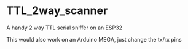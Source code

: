 # TTL_2way_scanner
 A handy 2 way TTL serial sniffer on an ESP32

This would also work on an Arduino MEGA, just change the tx/rx pins